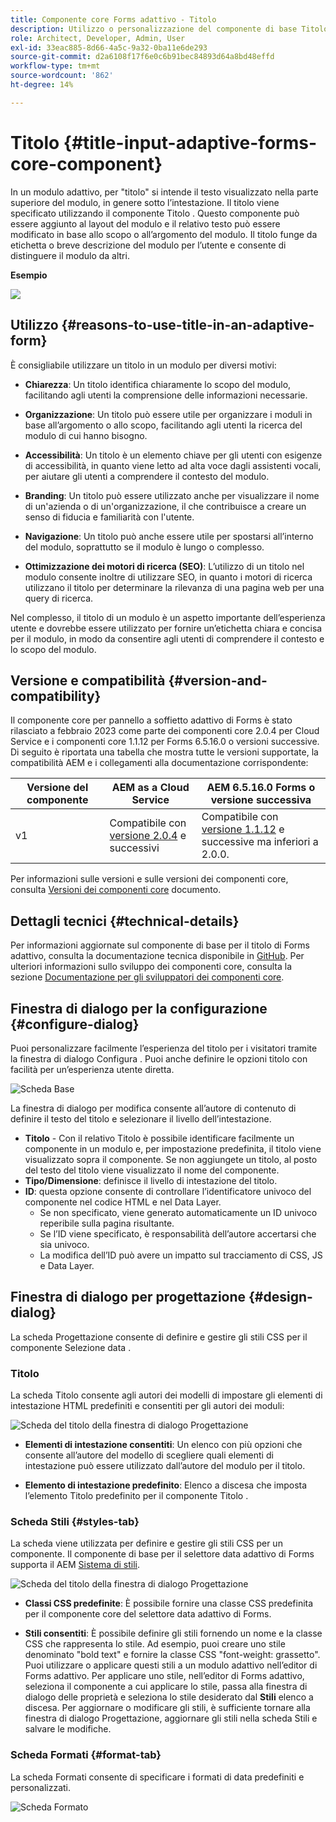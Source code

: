 ```yaml
---
title: Componente core Forms adattivo - Titolo
description: Utilizzo o personalizzazione del componente di base Titolo Forms adattivo.
role: Architect, Developer, Admin, User
exl-id: 33eac885-8d66-4a5c-9a32-0ba11e6de293
source-git-commit: d2a6108f17f6e0c6b91bec84893d64a8bd48effd
workflow-type: tm+mt
source-wordcount: '862'
ht-degree: 14%

---
```


# Titolo {#title-input-adaptive-forms-core-component}

In un modulo adattivo, per &quot;titolo&quot; si intende il testo visualizzato nella parte superiore del modulo, in genere sotto l’intestazione. Il titolo viene specificato utilizzando il componente Titolo . Questo componente può essere aggiunto al layout del modulo e il relativo testo può essere modificato in base allo scopo o all’argomento del modulo. Il titolo funge da etichetta o breve descrizione del modulo per l’utente e consente di distinguere il modulo da altri.

**Esempio**

![](/help/adaptive-forms/assets/title.png)

## Utilizzo {#reasons-to-use-title-in-an-adaptive-form}

È consigliabile utilizzare un titolo in un modulo per diversi motivi:

* **Chiarezza**: Un titolo identifica chiaramente lo scopo del modulo, facilitando agli utenti la comprensione delle informazioni necessarie.

* **Organizzazione**: Un titolo può essere utile per organizzare i moduli in base all’argomento o allo scopo, facilitando agli utenti la ricerca del modulo di cui hanno bisogno.

* **Accessibilità**: Un titolo è un elemento chiave per gli utenti con esigenze di accessibilità, in quanto viene letto ad alta voce dagli assistenti vocali, per aiutare gli utenti a comprendere il contesto del modulo.

* **Branding**: Un titolo può essere utilizzato anche per visualizzare il nome di un&#39;azienda o di un&#39;organizzazione, il che contribuisce a creare un senso di fiducia e familiarità con l&#39;utente.

* **Navigazione**: Un titolo può anche essere utile per spostarsi all’interno del modulo, soprattutto se il modulo è lungo o complesso.

* **Ottimizzazione dei motori di ricerca (SEO)**: L’utilizzo di un titolo nel modulo consente inoltre di utilizzare SEO, in quanto i motori di ricerca utilizzano il titolo per determinare la rilevanza di una pagina web per una query di ricerca.

Nel complesso, il titolo di un modulo è un aspetto importante dell’esperienza utente e dovrebbe essere utilizzato per fornire un’etichetta chiara e concisa per il modulo, in modo da consentire agli utenti di comprendere il contesto e lo scopo del modulo.

## Versione e compatibilità {#version-and-compatibility}

Il componente core per pannello a soffietto adattivo di Forms è stato rilasciato a febbraio 2023 come parte dei componenti core 2.0.4 per Cloud Service e i componenti core 1.1.12 per Forms 6.5.16.0 o versioni successive. Di seguito è riportata una tabella che mostra tutte le versioni supportate, la compatibilità AEM e i collegamenti alla documentazione corrispondente:

| Versione del componente | AEM as a Cloud Service | AEM 6.5.16.0 Forms o versione successiva |
|---|---|---|
| v1 | Compatibile  con<br>[versione 2.0.4](/help/adaptive-forms/version.md) e successivi | Compatibile con<br>[versione 1.1.12](/help/adaptive-forms/version.md) e successive ma inferiori a 2.0.0. |

Per informazioni sulle versioni e sulle versioni dei componenti core, consulta [Versioni dei componenti core](/help/adaptive-forms/version.md) documento.

<!-- ## Sample Component Output {#sample-component-output}

To experience the Accordion Component as well as see examples of its configuration options as well as HTML and JSON output, visit the [Component Library](https://adobe.com/go/aem_cmp_library_accordion). -->


## Dettagli tecnici {#technical-details}

Per informazioni aggiornate sul componente di base per il titolo di Forms adattivo, consulta la documentazione tecnica disponibile in [GitHub](https://github.com/adobe/aem-core-forms-components/tree/master/ui.af.apps/src/main/content/jcr_root/apps/core/fd/components/form/title/v1/title). Per ulteriori informazioni sullo sviluppo dei componenti core, consulta la sezione [Documentazione per gli sviluppatori dei componenti core](/help/developing/overview.md).

## Finestra di dialogo per la configurazione {#configure-dialog}

Puoi personalizzare facilmente l’esperienza del titolo per i visitatori tramite la finestra di dialogo Configura . Puoi anche definire le opzioni titolo con facilità per un’esperienza utente diretta.

![Scheda Base](/help/adaptive-forms/assets/title_properties.png)

La finestra di dialogo per modifica consente all’autore di contenuto di definire il testo del titolo e selezionare il livello dell’intestazione.

* **Titolo** - Con il relativo Titolo è possibile identificare facilmente un componente in un modulo e, per impostazione predefinita, il titolo viene visualizzato sopra il componente. Se non aggiungete un titolo, al posto del testo del titolo viene visualizzato il nome del componente.
* **Tipo/Dimensione**: definisce il livello di intestazione del titolo.
* **ID**: questa opzione consente di controllare l’identificatore univoco del componente nel codice HTML e nel Data Layer.
   * Se non specificato, viene generato automaticamente un ID univoco reperibile sulla pagina risultante.
   * Se l’ID viene specificato, è responsabilità dell’autore accertarsi che sia univoco.
   * La modifica dell’ID può avere un impatto sul tracciamento di CSS, JS e Data Layer.

## Finestra di dialogo per progettazione {#design-dialog}

La scheda Progettazione consente di definire e gestire gli stili CSS per il componente Selezione data .

### Titolo

La scheda Titolo consente agli autori dei modelli di impostare gli elementi di intestazione HTML predefiniti e consentiti per gli autori dei moduli:

![Scheda del titolo della finestra di dialogo Progettazione](/help/adaptive-forms/assets/title_heading.png)

* **Elementi di intestazione consentiti**: Un elenco con più opzioni che consente all’autore del modello di scegliere quali elementi di intestazione può essere utilizzato dall’autore del modulo per il titolo.

* **Elemento di intestazione predefinito**: Elenco a discesa che imposta l’elemento Titolo predefinito per il componente Titolo .

### Scheda Stili {#styles-tab}

La scheda viene utilizzata per definire e gestire gli stili CSS per un componente. Il componente di base per il selettore data adattivo di Forms supporta il AEM [Sistema di stili](/help/get-started/authoring.md#component-styling).

![Scheda del titolo della finestra di dialogo Progettazione](/help/adaptive-forms/assets/title_styles.png)

* **Classi CSS predefinite**: È possibile fornire una classe CSS predefinita per il componente core del selettore data adattivo di Forms.

* **Stili consentiti**: È possibile definire gli stili fornendo un nome e la classe CSS che rappresenta lo stile. Ad esempio, puoi creare uno stile denominato &quot;bold text&quot; e fornire la classe CSS &quot;font-weight: grassetto&quot;. Puoi utilizzare o applicare questi stili a un modulo adattivo nell’editor di Forms adattivo. Per applicare uno stile, nell’editor di Forms adattivo, seleziona il componente a cui applicare lo stile, passa alla finestra di dialogo delle proprietà e seleziona lo stile desiderato dal **Stili** elenco a discesa. Per aggiornare o modificare gli stili, è sufficiente tornare alla finestra di dialogo Progettazione, aggiornare gli stili nella scheda Stili e salvare le modifiche.

### Scheda Formati {#format-tab}

La scheda Formati consente di specificare i formati di data predefiniti e personalizzati.

![Scheda Formato](/help/adaptive-forms/assets/title_styles.png)


